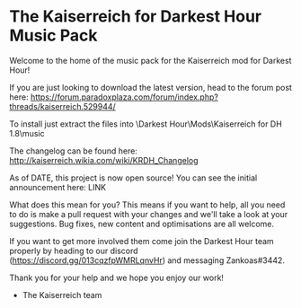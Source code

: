#  The Kaiserreich for Darkest Hour Music Pack

Welcome to the home of the music pack for the Kaiserreich mod for Darkest Hour!

If you are just looking to download the latest version, head to the forum post here: https://forum.paradoxplaza.com/forum/index.php?threads/kaiserreich.529944/

To install just extract the files into \Darkest Hour\Mods\Kaiserreich for DH 1.8\music

The changelog can be found here: http://kaiserreich.wikia.com/wiki/KRDH_Changelog

As of DATE, this project is now open source! You can see the initial announcement here: LINK

What does this mean for you? This means if you want to help, all you need to do is make a pull request with your changes and we'll take a look at your suggestions. Bug fixes, new content and optimisations are all welcome.

If you want to get more involved them come join the Darkest Hour team properly by heading to our discord (https://discord.gg/013cqzfpWMRLqnvHr) and messaging Zankoas#3442.

Thank you for your help and we hope you enjoy our work!

- The Kaiserreich team
